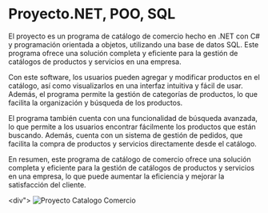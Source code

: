 <h1>Proyecto.NET, POO, SQL</h1>


<p>El proyecto es un programa de catálogo de comercio hecho en .NET con C# y programación orientada a objetos, utilizando una base de datos SQL. Este programa ofrece una solución completa y eficiente para la gestión de catálogos de productos y servicios en una empresa.

Con este software, los usuarios pueden agregar y modificar productos en el catálogo, así como visualizarlos en una interfaz intuitiva y fácil de usar. Además, el programa permite la gestión de categorías de productos, lo que facilita la organización y búsqueda de los productos.

El programa también cuenta con una funcionalidad de búsqueda avanzada, lo que permite a los usuarios encontrar fácilmente los productos que están buscando. Además, cuenta con un sistema de gestión de pedidos, que facilita la compra de productos y servicios directamente desde el catálogo.

En resumen, este programa de catálogo de comercio ofrece una solución completa y eficiente para la gestión de catálogos de productos y servicios en una empresa, lo que puede aumentar la eficiencia y mejorar la satisfacción del cliente.</p>

<div">
  <img src="[ruta-de-la-imagen.jpg](https://media.licdn.com/dms/image/D5622AQH1lt8Z4VMeVg/feedshare-shrink_2048_1536/0/1680572619580?e=1683763200&v=beta&t=CkpK5zn9y2NAoJuNvSzZjcHDyDTn3-xKzpEqveP_DSE)" alt="Proyecto Catalogo Comercio">
</div>

